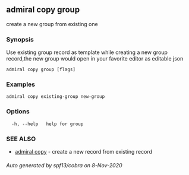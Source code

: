 ## admiral copy group

create a new group from existing one

### Synopsis

Use existing group record as template while creating a new group record,the new group would open in your favorite editor as editable json

```
admiral copy group [flags]
```

### Examples

```
admiral copy existing-group new-group
```

### Options

```
  -h, --help   help for group
```

### SEE ALSO

* [admiral copy](admiral_copy.md)	 - create a new record from existing record

###### Auto generated by spf13/cobra on 8-Nov-2020

